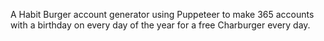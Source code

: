 A Habit Burger account generator using Puppeteer to make 365 accounts with a birthday on every day of the year for a free Charburger every day.